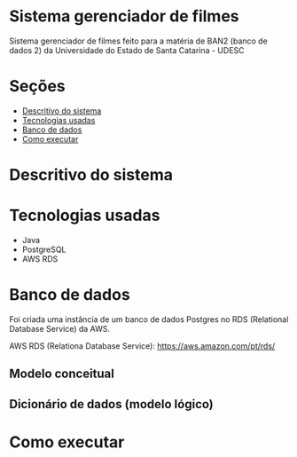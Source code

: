 # Sistema gerenciador de filmes
Sistema gerenciador de filmes feito para a matéria de BAN2 (banco de dados 2) da Universidade do Estado de Santa Catarina - UDESC

# Seções
- [Descritivo do sistema](#descritivo-do-sistema)
- [Tecnologias usadas](#tecnologias-usadas)
- [Banco de dados](#banco-de-dados)
- [Como executar](#como-executar)

# Descritivo do sistema

# Tecnologias usadas
- Java
- PostgreSQL
- AWS RDS

# Banco de dados

Foi criada uma instância de um banco de dados Postgres no RDS (Relational Database Service) da AWS.

AWS RDS (Relationa Database Service): https://aws.amazon.com/pt/rds/

## Modelo conceitual
## Dicionário de dados (modelo lógico)

# Como executar
